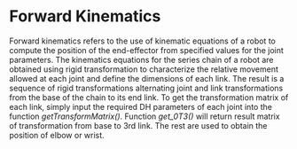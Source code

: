 # Forward Kinematics

Forward kinematics refers to the use of kinematic equations of a robot to compute the position of the end-effector from specified values for the joint parameters.
The kinematics equations for the series chain of a robot are obtained using rigid transformation to characterize the relative movement allowed at each joint and define the dimensions of each link. The result is a sequence of rigid transformations alternating joint and link transformations from the base of the chain to its end link.
To get the transformation matrix of each link, simply input the required DH parameters of each joint into the function *getTransformMatrix()*.
Function *get_0T3()* will return result matrix of transformation from base to 3rd link.
The rest are used to obtain the position of elbow or wrist.
